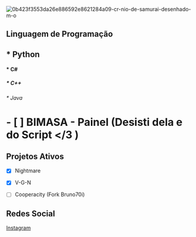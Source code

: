 ![0b423f3553da26e886592e8621284a09-cr-nio-de-samurai-desenhado-m-o](https://user-images.githubusercontent.com/109101095/184469817-32a0ebf9-4513-43f6-b28f-6dd227478244.png)
## Linguagem de Programação 
## * Python  
#### * C# 
##### * C++
###### * Java  


# - [ ] BIMASA - Painel (Desisti dela e do Script </3 ) 

## Projetos Ativos 

- [x] Nightmare
- [x] V-G-N 
- [ ] Cooperacity (Fork Bruno70i)




## Redes Social

[Instagram](https://www.instagram.com/vangogh.nithz/)
